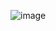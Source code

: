 ![image](https://user-images.githubusercontent.com/119984926/206798536-d8b99c87-fa4e-46d7-90e3-5e59cdffc95b.png)
<!---
lxvenderpxnther/lxvenderpxnther is a ✨ special ✨ repository because its `README.md` (this file) appears on your GitHub profile.
You can click the Preview link to take a look at your changes.
--->
